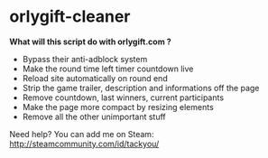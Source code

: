 # orlygift-cleaner

**What will this script do with orlygift.com ?**
- Bypass their anti-adblock system
- Make the round time left timer countdown live
- Reload site automatically on round end
- Strip the game trailer, description and informations off the page
- Remove countdown, last winners, current participants
- Make the page more compact by resizing elements
- Remove all the other unimportant stuff

Need help? You can add me on Steam: http://steamcommunity.com/id/tackyou/
